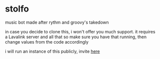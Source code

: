 # stolfo
music bot made after rythm and groovy's takedown

in case you decide to clone this, i won't offer you much support. it requires a Lavalink server and all that so make sure you have that running, then change values from the code accordingly

i will run an instance of this publicly, invite [here](https://discord.com/api/oauth2/authorize?client_id=889928187746873344&permissions=412689493312&scope=bot)

